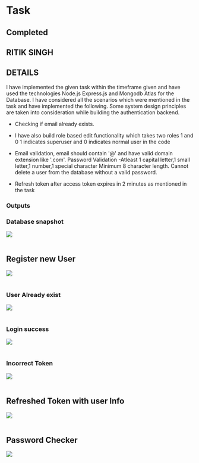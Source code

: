 
#  Task 
## Completed
## RITIK SINGH 
## DETAILS 

I have implemented the given task within the timeframe given and
have used the technologies Node.js Express.js and Mongodb Atlas for the
Database. I have considered all the scenarios which were mentioned in
the task and have implemented the following. Some system design
principles are taken into consideration while building the
authentication backend. <br>
 - Checking if email already exists.
- I have also build role based edit functionality which takes two roles 1 and 0 1 indicates superuser and 0 indicates normal user in the code 

- Email validation, email should contain '@' and have valid domain extension
like '.com'. Password Validation -Atleast 1 capital letter,1 small
letter,1 number,1 special character  Minimum 8 character length.
Cannot delete a user from the database without a valid password.

- Refresh token after access token expires in 2 minutes as mentioned in
the task

### Outputs


### Database snapshot
<img src="https://github.com/ritiksingh2/node_assignment/blob/master/screenshots/db.PNG"> <br><br>


## Register new User
<img src="https://github.com/ritiksingh2/node_assignment/blob/master/screenshots/register.PNG"> <br><br>


### User Already exist 
<img src="https://github.com/ritiksingh2/node_assignment/blob/master/screenshots/already_exist.PNG"> <br><br>

### Login success
<img src="https://github.com/ritiksingh2/node_assignment/blob/master/screenshots/login.PNG"> <br><br>



### Incorrect Token
<img src="https://github.com/ritiksingh2/node_assignment/blob/master/screenshots/incorrect_token.PNG"> <br><br>


## Refreshed Token with user Info

<img src="https://github.com/ritiksingh2/node_assignment/blob/master/screenshots/refresh_token_success.PNG"> <br><br>

## Password Checker

<img src="https://github.com/ritiksingh2/node_assignment/blob/master/screenshots/stronger_password.PNG"> <br><br>

